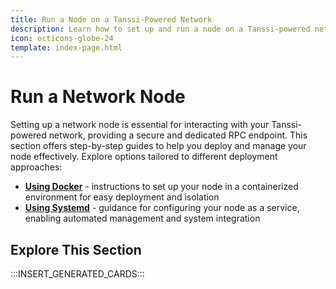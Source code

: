 ```yaml
---
title: Run a Node on a Tanssi-Powered Network
description: Learn how to set up and run a node on a Tanssi-powered network using Docker or Systemd, which allows you to host your own RPC endpoint for chain interaction.
icon: octicons-globe-24
template: index-page.html
---
```


# Run a Network Node

Setting up a network node is essential for interacting with your Tanssi-powered network, providing a secure and dedicated RPC endpoint. This section offers step-by-step guides to help you deploy and manage your node effectively. Explore options tailored to different deployment approaches:

- [**Using Docker**](/node-operators/network-node/rpc-docker/) - instructions to set up your node in a containerized environment for easy deployment and isolation
- [**Using Systemd**](/node-operators/network-node/rpc-systemd/) - guidance for configuring your node as a service, enabling automated management and system integration

## Explore This Section

:::INSERT_GENERATED_CARDS:::

